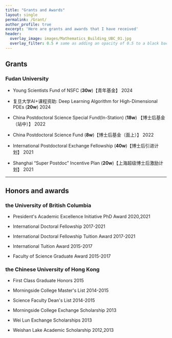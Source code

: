```yaml
---
title: "Grants and Awards"
layout: single
permalink: /Grant/
author_profile: true
excerpt: 'Here are grants and awards that I have received'
header:
  overlay_image: images/Mathematics_Building_UBC_01.jpg
  overlay_filter: 0.5 # same as adding an opacity of 0.5 to a black background
---
```


## Grants

### Fudan University

+ Young Scientists Fund of NSFC (**30w**)【青年基金】   2024

+ 复旦大学AI+课程资助: Deep Learning Algorithm for High-Dimensional PDEs  (**20w**)      2024

+ China Postdoctoral Science Special Fund(In-Station)   (**18w**) 【博士后基金（站中）】   2022 
            
+ China Postdoctoral Science Fund    (**8w**)【博士后基金（面上）】     2022

+ International Postdoctoral Exchange Fellowship    (**40w**)【博士后引进计划】       2021

+ Shanghai “Super Postdoc” Incentive Plan   (**20w**)【上海超级博士后激励计划】       2021

---


##  Honors and awards


### the University of British Columbia
+ President's Academic Excellence Initiative PhD Award                  2020,2021

+ International Doctoral Fellowship                                    2017-2021

+ International Doctoral Fellowship Tuition Award                     2017-2021

+ International Tuition Award                                         2015-2017
  
+ Faculty of Science Graduate Award                                 2015-2017     



### the Chinese University of Hong Kong

+ First Class Graduate Honors                                            2015

+ Morningside College Master's List                                    2014-2015

+ Science Faculty Dean's List                                          2014-2015

+ Morningside College Exchange Scholarship                           2013
  
+ Wei Lun Exchange Scholarships                                     2013

+ Weishan Lake Academic Scholarship                          2012,2013



